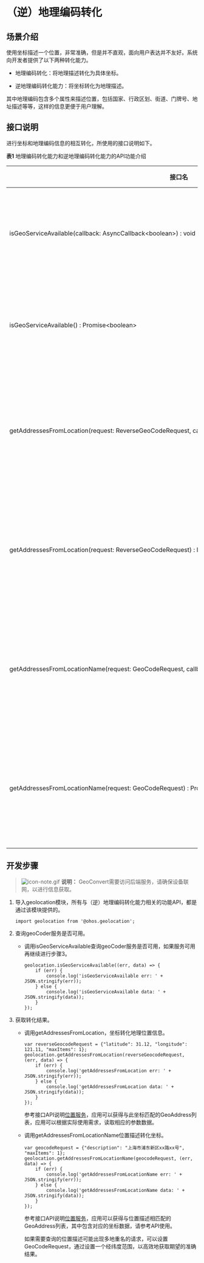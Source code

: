 # （逆）地理编码转化


## 场景介绍

使用坐标描述一个位置，非常准确，但是并不直观，面向用户表达并不友好。系统向开发者提供了以下两种转化能力。

- 地理编码转化：将地理描述转化为具体坐标。

- 逆地理编码转化能力：将坐标转化为地理描述。

其中地理编码包含多个属性来描述位置，包括国家、行政区划、街道、门牌号、地址描述等等，这样的信息更便于用户理解。


## 接口说明

进行坐标和地理编码信息的相互转化，所使用的接口说明如下。

  **表1** 地理编码转化能力和逆地理编码转化能力的API功能介绍

| 接口名 | 功能描述 | 
| -------- | -------- |
| isGeoServiceAvailable(callback:&nbsp;AsyncCallback&lt;boolean&gt;)&nbsp;:&nbsp;void | 判断（逆）地理编码服务状态，使用callback回调异步返回结果。 | 
| isGeoServiceAvailable()&nbsp;:&nbsp;Promise&lt;boolean&gt; | 判断（逆）地理编码服务状态，使用Promise方式异步返回结果。 | 
| getAddressesFromLocation(request:&nbsp;ReverseGeoCodeRequest,&nbsp;callback:&nbsp;AsyncCallback&lt;Array&lt;GeoAddress&gt;&gt;)&nbsp;:&nbsp;void | 调用逆地理编码服务，将坐标转换为地理描述，使用callback回调异步返回结果。 | 
| getAddressesFromLocation(request:&nbsp;ReverseGeoCodeRequest)&nbsp;:&nbsp;Promise&lt;Array&lt;GeoAddress&gt;&gt;; | 调用逆地理编码服务，将坐标转换为地理描述，使用Promise方式异步返回结果。 | 
| getAddressesFromLocationName(request:&nbsp;GeoCodeRequest,&nbsp;callback:&nbsp;AsyncCallback&lt;Array&lt;GeoAddress&gt;&gt;)&nbsp;:&nbsp;void | 调用地理编码服务，将地理描述转换为具体坐标，使用callback回调异步返回结果。 | 
| getAddressesFromLocationName(request:&nbsp;GeoCodeRequest)&nbsp;:&nbsp;Promise&lt;Array&lt;GeoAddress&gt;&gt; | 调用地理编码服务，将地理描述转换为具体坐标，使用Promise方式异步返回结果。 | 


## 开发步骤

> ![icon-note.gif](public_sys-resources/icon-note.gif) **说明：**
> GeoConvert需要访问后端服务，请确保设备联网，以进行信息获取。

1. 导入geolocation模块，所有与（逆）地理编码转化能力相关的功能API，都是通过该模块提供的。
     
   ```
   import geolocation from '@ohos.geolocation';
   ```

2. 查询geoCoder服务是否可用。
   - 调用isGeoServiceAvailable查询geoCoder服务是否可用，如果服务可用再继续进行步骤3。
        
      ```
      geolocation.isGeoServiceAvailable((err, data) => {
          if (err) {
              console.log('isGeoServiceAvailable err: ' + JSON.stringify(err));
          } else {
              console.log('isGeoServiceAvailable data: ' + JSON.stringify(data));
          }
      });
      ```

3. 获取转化结果。
   - 调用getAddressesFromLocation，坐标转化地理位置信息。
        
      ```
      var reverseGeocodeRequest = {"latitude": 31.12, "longitude": 121.11, "maxItems": 1};
      geolocation.getAddressesFromLocation(reverseGeocodeRequest, (err, data) => {
          if (err) {
              console.log('getAddressesFromLocation err: ' + JSON.stringify(err));
          } else {
              console.log('getAddressesFromLocation data: ' + JSON.stringify(data));
          }
      });
      ```

      参考接口API说明[位置服务](../reference/apis/js-apis-geolocation.md)，应用可以获得与此坐标匹配的GeoAddress列表，应用可以根据实际使用需求，读取相应的参数数据。
   - 调用getAddressesFromLocationName位置描述转化坐标。
        
      ```
      var geocodeRequest = {"description": "上海市浦东新区xx路xx号", "maxItems": 1};
      geolocation.getAddressesFromLocationName(geocodeRequest, (err, data) => {
          if (err) {
              console.log('getAddressesFromLocationName err: ' + JSON.stringify(err));
          } else {
              console.log('getAddressesFromLocationName data: ' + JSON.stringify(data));
          }
      });
      ```

      参考接口API说明[位置服务](../reference/apis/js-apis-geolocation.md)，应用可以获得与位置描述相匹配的GeoAddress列表，其中包含对应的坐标数据，请参考API使用。

      如果需要查询的位置描述可能出现多地重名的请求，可以设置GeoCodeRequest，通过设置一个经纬度范围，以高效地获取期望的准确结果。
